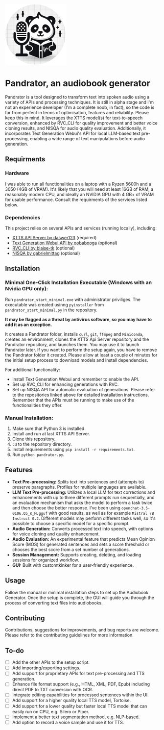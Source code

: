 <p align="left">
  <img src="pandrator.png" alt="Icon" width="200" height="200"/>
</p>

# Pandrator, an audiobook generator

Pandrator is a tool designed to transform text into spoken audio using a variety of APIs and processing techniques. 
It is still in alpha stage and I'm not an experience developer (I'm a complete noob, in fact), so the code is far from perfect in terms of optimisation, features and reliability. Please keep this in mind.
It leverages the XTTS model(s) for text-to-speech conversion, enhanced by RVC_CLI for quality improvement and better voice cloning results, and NISQA for audio quality evaluation. Additionally, it incorporates Text Generation Webui's API for local LLM-based text pre-processing, enabling a wide range of text manipulations before audio generation.

## Requirments

### Hardware
I was able to run all functionalities on a laptop with a Ryzen 5600h and a 3050 (4GB of VRAM). It's likely that you will need at least 16GB of RAM, a reasonably modern CPU, and ideally an NVIDIA GPU with 4 GB+ of VRAM for usable performance. Consult the requirments of the services listed below.

### Dependencies
This project relies on several APIs and services (running locally), including:
- [XTTS API Server by daswer123](https://github.com/daswer123/xtts-api-server.git) (required) 
- [Text Generation Webui API by oobabooga](https://github.com/oobabooga/text-generation-webui.git) (optional)
- [RVC_CLI by blaise-tk](https://github.com/blaise-tk/RVC_CLI.git) (optional) 
- [NISQA by gabrielmittag](https://github.com/gabrielmittag/NISQA.git) (optional)

## Installation

### Minimal One-Click Installation Executable (Windows with an Nvidia GPU only):
Run `pandrator_start_minimal.exe` with administrator priviliges. The executable was created usinng `pyinstaller` from `pandrator_start_minimal.py` in the repository.

**It may be flagged as a threat by antivirus software, so you may have to add it as an exception.**

It creates a Pandrator folder, installs `curl`, `git`, `ffmpeg` and `Miniconda`, creates an environment, clones the XTTS Api Server repository and the Pandrator repository, and launches them. You may use it to launch Pandrator later. If you want to perform the setup again, you have to remove the Pandrator folder it created. Please allow at least a couple of minutes for the initial setup process to download models and install dependencies.

For additional functionality:
- Install Text Generation Webui and remember to enable the API.
- Set up RVC_CLI for enhancing generations with RVC.
- Set up NISQA API for automatic evaluation of generations.
Please refer to the repositories linked above for detailed installation instructions. Remember that the APIs must be running to make use of the functionalities they offer.

### Manual Installation:
1. Make sure that Python 3 is installed.
2. Install and run at last XTTS API Server. 
3. Clone this repository.
4. `cd` to the repository directory.
5. Install requirements using `pip install -r requirements.txt`.
6. Run `python pandrator.py`.

## Features
- **Text Pre-processing:** Splits text into sentences and (attempts to) preserve paragraphs. Profiles for multiple languages are available.
- **LLM Text Pre-processing:** Utilizes a local LLM for text corrections and enhancements with up to three different prompts run sequentially, and an evaluation mechanism that asks the model to perform a task twice and then choose the better response. I've been using `openchat-3.5-0106.Q5_K_M.gguf` with good results, as well as for example `Mistral 7B Instruct 0.2`. Different models may perform different tasks well, so it's possible to choose a specific model for a specific prompt.
- **Audio Generation:** Converts processed text into speech, with options for voice cloning and quality enhancement.
- **Audio Evaluation:** An experimental feature that predicts Mean Opinion Score (MOS) for generated sentences and sets a score threshold or chooses the best score from a set number of generations.
- **Session Management:** Supports creating, deleting, and loading sessions for organized workflow.
- **GUI:** Built with customtkinker for a user-friendly experience.

## Usage
Follow the manual or minimal installation steps to set up the Audiobook Generator. Once the setup is complete, the GUI will guide you through the process of converting text files into audiobooks.

## Contributing
Contributions, suggestions for improvements, and bug reports are welcome. Please refer to the contributing guidelines for more information.

## To-do
- [ ] Add the other APIs to the setup script.
- [ ] Add importing/exporting settings.
- [ ] Add support for proprietary APIs for text pre-processing and TTS generation.
- [ ] Enhance file format support (e.g., HTML, XML, PDF, Epub) including direct PDF to TXT conversion with OCR.
- [ ] Integrate editing capabilities for processed sentences within the UI.
- [ ] Add support for a higher quality local TTS model, Tortoise.
- [ ] Add support for a lower quality but faster local TTS model that can easily run on CPU, e.g. Silero or Piper.
- [ ] Implement a better text segmentation method, e.g. NLP-based.
- [ ] Add option to record a voice sample and use it for TTS.
